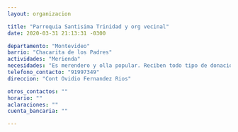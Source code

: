 ```yaml
---
layout: organizacion

title: "Parroquia Santisima Trinidad y org vecinal"
date: 2020-03-31 21:13:31 -0300

departamento: "Montevideo"
barrio: "Chacarita de los Padres"
actividades: "Merienda"
necesidades: "Es merendero y olla popular. Reciben todo tipo de donaciones"
telefono_contacto: "91997349"
direccion: "Cont Ovidio Fernandez Rios"

otros_contactos: ""
horario: ""
aclaraciones: ""
cuenta_bancaria: ""

---
```

